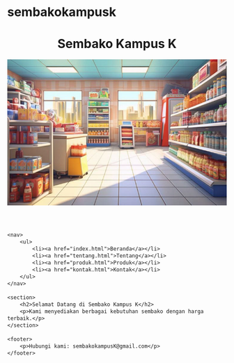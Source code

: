 # sembakokampusk<!DOCTYPE html>
<html lang="id">
<head>
    <meta charset="UTF-8">
    <meta name="viewport" content="width=device-width, initial-scale=1.0">
    <title>Sembako Kampus K</title>
    <link rel="stylesheet" href="style.css">
</head>
<body>
    <header>
        <h1>Sembako Kampus K</h1>
        <img src="toko.jpg" alt="Toko Sembako Kampus K">
    </header>

    <nav>
        <ul>
            <li><a href="index.html">Beranda</a></li>
            <li><a href="tentang.html">Tentang</a></li>
            <li><a href="produk.html">Produk</a></li>
            <li><a href="kontak.html">Kontak</a></li>
        </ul>
    </nav>

    <section>
        <h2>Selamat Datang di Sembako Kampus K</h2>
        <p>Kami menyediakan berbagai kebutuhan sembako dengan harga terbaik.</p>
    </section>

    <footer>
        <p>Hubungi kami: sembakokampusK@gmail.com</p>
    </footer>
</body>
</html>
